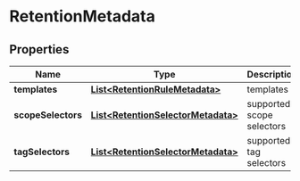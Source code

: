 
# RetentionMetadata

## Properties
Name | Type | Description | Notes
------------ | ------------- | ------------- | -------------
**templates** | [**List&lt;RetentionRuleMetadata&gt;**](RetentionRuleMetadata.md) | templates |  [optional]
**scopeSelectors** | [**List&lt;RetentionSelectorMetadata&gt;**](RetentionSelectorMetadata.md) | supported scope selectors |  [optional]
**tagSelectors** | [**List&lt;RetentionSelectorMetadata&gt;**](RetentionSelectorMetadata.md) | supported tag selectors |  [optional]



